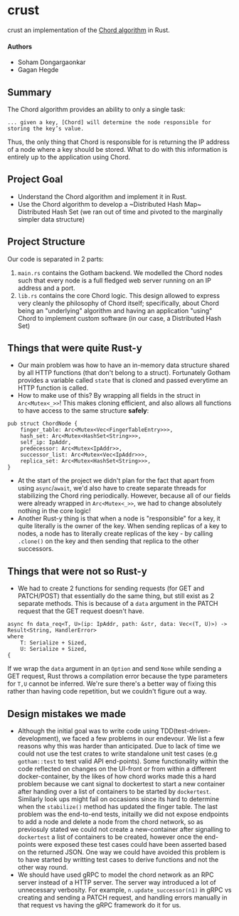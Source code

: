 # crust 

crust an implementation of the [Chord algorithm](https://en.wikipedia.org/wiki/Chord_(peer-to-peer)) in Rust.

#### Authors
- Soham Dongargaonkar
- Gagan Hegde

## Summary
The Chord algorithm provides an ability to only a single task:

```
... given a key, [Chord] will determine the node responsible for storing the key’s value.
```
Thus, the only thing that Chord is responsible for is returning the IP address of a node where a key should be stored. What to do with this information is entirely up to the application using Chord. 

## Project Goal
- Understand the Chord algorithm and implement it in Rust.
- Use the Chord algorithm to develop a ~Distributed Hash Map~ Distributed Hash Set (we ran out of time and pivoted to the marginally simpler data structure)

## Project Structure
Our code is separated in 2 parts:
1. `main.rs` contains the Gotham backend. We modelled the Chord nodes such that every node is a full fledged web server running on an IP address and a port. 
1. `lib.rs` contains the core Chord logic. 
This design allowed to express very cleanly the philosophy of Chord itself; specifically, about Chord being an "underlying" algorithm and having an application "using" Chord to implement custom software (in our case, a Distributed Hash Set)

## Things that were quite Rust-y
- Our main problem was how to have an in-memory data structure shared by all HTTP functions (that don't belong to a struct). Fortunately Gotham provides a variable called `state` that is cloned and passed everytime an HTTP function is called.
- How to make use of this? By wrapping all fields in the struct in `Arc<Mutex<_>>`! This makes cloning efficient, and also allows all functions to have access to the same structure **safely**:
```
pub struct ChordNode {
    finger_table: Arc<Mutex<Vec<FingerTableEntry>>>,
    hash_set: Arc<Mutex<HashSet<String>>>,
    self_ip: IpAddr,
    predecessor: Arc<Mutex<IpAddr>>,
    successor_list: Arc<Mutex<Vec<IpAddr>>>,
    replica_set: Arc<Mutex<HashSet<String>>>,
}
```
- At the start of the project we didn't plan for the fact that apart from using `async`/`await`, we'd also have to create separate threads for stabilizing the Chord ring periodically. However, because all of our fields were already wrapped in `Arc<Mutex<_>>`, we had to change absolutely nothing in the core logic!
- Another Rust-y thing is that when a node is "responsible" for a key, it quite literally is the owner of the key. When sending replicas of a key to nodes, a node has to literally create replicas of the key - by calling `.clone()` on the key and then sending that replica to the other successors.


## Things that were not so Rust-y
- We had to create 2 functions for sending requests (for GET and PATCH/POST) that essentially do the same thing, but still exist as 2 separate methods. This is because of a `data` argument in the PATCH request that the GET request doesn't have.
```
async fn data_req<T, U>(ip: IpAddr, path: &str, data: Vec<(T, U)>) -> Result<String, HandlerError>
where
    T: Serialize + Sized,
    U: Serialize + Sized,
{
```
If we wrap the `data` argument in an `Option` and send `None` while sending a GET request, Rust throws a compilation error because the type parameters for `T,U` cannot be inferred. We're sure there's a better way of fixing this rather than having code repetition, but we couldn't figure out a way. 

## Design mistakes we made
- Although the initial goal was to write code using TDD(test-driven-development), we faced a few problems in our endevour. We list a few reasons why this was harder than anticipated. Due to lack of time we could not use the test crates to write standalone unit test cases (e.g `gotham::test` to test valid API end-points). Some functionality within the code reflected on changes on the UI-front or from within a different docker-container, by the likes of how chord works made this a hard problem because we cant signal to dockertest to start a new container after handing over a list of containers to be started by `dockertest`. Similarly look ups might fail on occasions since its hard to determine when the `stabilize()` method has updated the finger table. The last problem was the end-to-end tests, initailly we did not expose endpoints to add a node and delete a node from the chord network, so as previosuly stated we could not create a new-container after signalling to `dockertest` a list of containers to be created, however once the end-points were exposed these test cases could have been asserted based on the returned JSON. One way we could have avoided this problem is to have started by writting test cases to derive functions and not the other way round.
- We should have used gRPC to model the chord network as an RPC server instead of a HTTP server. The server way introduced a lot of unnecessary verbosity. For example, `n.update_successor(n1)` in gRPC vs creating and sending a PATCH request, and handling errors manually in that request vs having the gRPC framework do it for us. 
